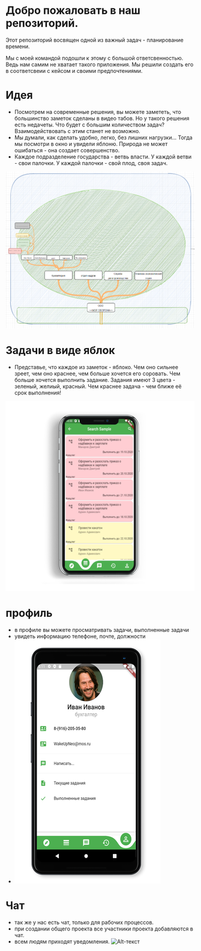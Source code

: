 



# Добро пожаловать  в наш репозиторий.

Этот репозиторий восвящен одной из важный задач - планирование времени.

Мы с моей командой подошли к этому с большой ответсвенностью. Ведь нам самим не хватает такого приложения. Мы решили создать его в соответсвеии с кейсом и своими предпочтениями.

# Идея

* Посмотрем на современные решения, вы можете замететь, что большинство заметок сделаны в видео табов. Но у такого решения есть недачеты. Что будет с большим количеством задач? Взаимодействовать с этим станет не возможно. 
* Мы думали, как сделать удобно, легко, без лишних нагрузки... Тогда мы посмотри в окно и увидели яблоню. Природа не может ошибаться - она создает совершенство. 
* Каждое подразделение государства - ветвь власти.  У каждой ветви - свои палочки. У каждой палочки - свой плод, своя задач.


![Alt-текст](https://github.com/mentoster/digital_breakthrough/blob/master/assets/images/graf.png?raw=true)

# Задачи в виде яблок
* Представье, что каждое из заметок - яблоко. Чем оно сильнее зреет, чем оно краснее, чем больше хочется его соровать. Чем больше хочется выполнить задание. 
Задания имеют 3 цвета - зеленый, желиый, красный.  Чем краснее задача - чем ближе её срок выполнения!


![Alt-текст](https://github.com/mentoster/digital_breakthrough/blob/master/%D0%9E%20%D0%BF%D1%80%D0%BE%D0%B5%D0%BA%D1%82%D0%B5/screenshots/unknown.png?raw=true)

# профиль 
* в профиле вы можете  просматривать задачи, выполненные задачи
* увидеть информацию  телефоне, почте, должности 
* ![Alt-текст](https://github.com/mentoster/digital_breakthrough/blob/master/%D0%9E%20%D0%BF%D1%80%D0%BE%D0%B5%D0%BA%D1%82%D0%B5/screenshots/1.png?raw=true)

# Чат
* так же у нас есть чат, только для рабочих процессов. 
* при создании общего проекта все участники проекта добавляются в чат.
* всем людям приходят уведомления. 
![Alt-текст](https://github.com/mentoster/digital_breakthrough/blob/master/%D0%9E%20%D0%BF%D1%80%D0%BE%D0%B5%D0%BA%D1%82%D0%B5/screenshots/notebooks.png?raw=true)
